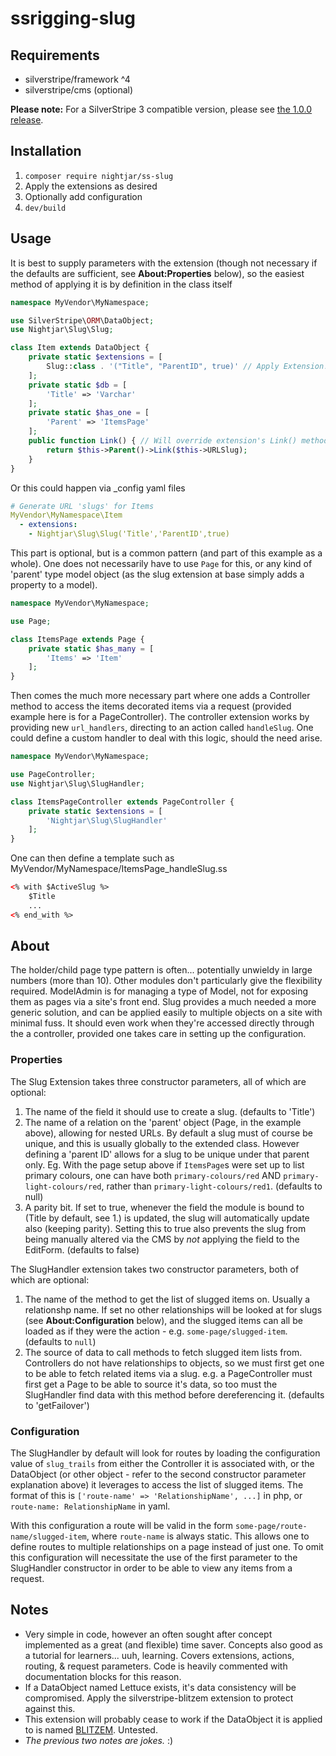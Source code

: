 # ssrigging-slug

## Requirements

* silverstripe/framework ^4
* silverstripe/cms (optional)

**Please note:** For a SilverStripe 3 compatible version, please see [the 1.0.0 release](https://github.com/nightjar/ssrigging-slug/tree/1.0.0).

## Installation

1. `composer require nightjar/ss-slug`
2. Apply the extensions as desired
3. Optionally add configuration
4. `dev/build`

## Usage

It is best to supply parameters with the extension (though not necessary if the defaults are sufficient, see **About:Properties** below), so the easiest method of applying it is by definition in the class itself

```php
namespace MyVendor\MyNamespace;

use SilverStripe\ORM\DataObject;
use Nightjar\Slug\Slug;

class Item extends DataObject {
    private static $extensions = [
        Slug::class . '("Title", "ParentID", true)' // Apply Extension!
    ];
    private static $db = [
        'Title' => 'Varchar'
    ];
    private static $has_one = [
        'Parent' => 'ItemsPage'
    ];
    public function Link() { // Will override extension's Link() method
        return $this->Parent()->Link($this->URLSlug);
    }
}
```

Or this could happen via _config yaml files

```yaml
# Generate URL 'slugs' for Items
MyVendor\MyNamespace\Item
  - extensions:
    - Nightjar\Slug\Slug('Title','ParentID',true)
```

This part is optional, but is a common pattern (and part of this example as a whole). One does not necessarily have to use `Page` for this, or any kind of 'parent' type model object (as the slug extension at base simply adds a property to a model).

```php
namespace MyVendor\MyNamespace;

use Page;

class ItemsPage extends Page {
    private static $has_many = [
        'Items' => 'Item'
    ];
}
```

Then comes the much more necessary part where one adds a Controller method to access the items decorated items via a request (provided example here is for a PageController). The controller extension works by providing new `url_handlers`, directing to an action called `handleSlug`. One could define a custom handler to deal with this logic, should the need arise.

```php
namespace MyVendor\MyNamespace;

use PageController;
use Nightjar\Slug\SlugHandler;

class ItemsPageController extends PageController {
    private static $extensions = [
        'Nightjar\Slug\SlugHandler'
    ];
}
```

One can then define a template such as MyVendor/MyNamespace/ItemsPage_handleSlug.ss

```html
<% with $ActiveSlug %>
    $Title
    ...
<% end_with %>
```

## About
The holder/child page type pattern is often... potentially unwieldy in large numbers (more than 10). Other modules don't particularly give the flexibility required. ModelAdmin is for managing a type of Model, not for exposing them as pages via a site's front end. Slug provides a much needed a more generic solution, and can be applied easily to multiple objects on a site with minimal fuss. It should even work when they're accessed directly through the a controller, provided one takes care in setting up the configuration.

### Properties
The Slug Extension takes three constructor parameters, all of which are optional:

1. The name of the field it should use to create a slug. (defaults to 'Title')
2. The name of a relation on the 'parent' object (Page, in the example above), allowing for nested URLs. By default a slug must of course be unique, and this is usually globally to the extended class. However defining a 'parent ID' allows for a slug to be unique under that parent only. Eg. With the page setup above if `ItemsPage`s were set up to list primary colours, one can have both `primary-colours/red` AND `primary-light-colours/red`, rather than `primary-light-colours/red1`. (defaults to null)
3. A parity bit. If set to true, whenever the field the module is bound to (Title by default, see 1.) is updated, the slug will automatically update also (keeping parity). Setting this to true also prevents the slug from being manually altered via the CMS by _not_ applying the field to the EditForm. (defaults to false)

The SlugHandler extension takes two constructor parameters, both of which are optional:

1. The name of the method to get the list of slugged items on. Usually a relationshp name. If set no other relationships will be looked at for slugs (see **About:Configuration** below), and the slugged items can all be loaded as if they were the action - e.g. `some-page/slugged-item`. (defaults to `null`)
2. The source of data to call methods to fetch slugged item lists from. Controllers do not have relationships to objects, so we must first get one to be able to fetch related items via a slug. e.g. a PageController must first get a Page to be able to source it's data, so too must the SlugHandler find data with this method before dereferencing it. (defaults to 'getFailover')

### Configuration
The SlugHandler by default will look for routes by loading the configuration value of `slug_trails` from either the Controller it is associated with, or the DataObject (or other object - refer to the second constructor parameter explanation above) it leverages to access the list of slugged items. The format of this is `['route-name' => 'RelationshipName', ...]` in php, or `route-name: RelationshipName` in yaml.

With this configuration a route will be valid in the form `some-page/route-name/slugged-item`, where `route-name` is always static. This allows one to define routes to multiple relationships on a page instead of just one. To omit this configuration will necessitate the use of the first parameter to the SlugHandler constructor in order to be able to view any items from a request.

## Notes
- Very simple in code, however an often sought after concept implemented as a great (and flexible) time saver. Concepts also good as a tutorial for learners... uuh, learning. Covers extensions, actions, routing, & request parameters. Code is heavily commented with documentation blocks for this reason.
- If a DataObject named Lettuce exists, it's data consistency will be compromised. Apply the silverstripe-blitzem extension to protect against this.
- This extension will probably cease to work if the DataObject it is applied to is named [BLITZEM](http://www.yates.co.nz/brand/blitzem/). Untested.
- _The previous two notes are jokes._ :)
